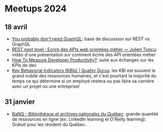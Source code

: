 # Meetups 2024

## 18 avril

- [You probably don't need GraphQL](https://mxstbr.com/thoughts/graphql/): base de discussion sur REST vs GraphQL
- [REST next level : Ecrire des APIs web orientées métier — Julien Topçu](https://www.youtube.com/watch?v=K2FIhIhKufs): vidéo d'une présentation sur comment écrire des API orientées métier
- [How To Measure Developer Productivity?](https://medium.com/@techworldwithmilan/how-to-measure-developer-productivity-cd2ac5585e99): suite aux échanges sur les KPIs de dev
- [Key Behavioral Indicators (KBIs) | Quality Gurus](https://www.qualitygurus.com/key-behavioral-indicators-kbis/): les KBI est souvent le grand oublié des ressources humaines, et c'est pourtant la majorité du temps ce qui détermine si un employé restera ou pas faire sa carrière avec un projet ou une entreprise!

## 31 janvier

- [BaNQ - Bibliothèque et archives nationales du Québec](https://www.banq.qc.ca/): grande quantité de ressources en ligne (ex: LinkedIn learning et O'Reilly learning). Gratuit pour les résident du Québec.
